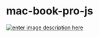 # mac-book-pro-js
[![enter image description here](https://i.ibb.co/XFdLHvN/screencapture-showoff-with-mac-netlify-app-2021-11-27-00-25-23.png)](https://showoff-with-mac.netlify.app/)
